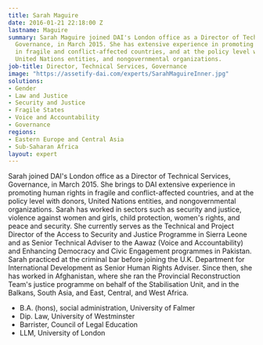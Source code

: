 ```yaml
---
title: Sarah Maguire
date: 2016-01-21 22:18:00 Z
lastname: Maguire
summary: Sarah Maguire joined DAI's London office as a Director of Technical Services,
  Governance, in March 2015. She has extensive experience in promoting human rights
  in fragile and conflict-affected countries, and at the policy level with donors,
  United Nations entities, and nongovernmental organizations.
job-title: Director, Technical Services, Governance
image: "https://assetify-dai.com/experts/SarahMaguireInner.jpg"
solutions:
- Gender
- Law and Justice
- Security and Justice
- Fragile States
- Voice and Accountability
- Governance
regions:
- Eastern Europe and Central Asia
- Sub-Saharan Africa
layout: expert
---
```


Sarah joined DAI's London office as a Director of Technical Services, Governance, in March 2015. She brings to DAI extensive experience in promoting human rights in fragile and conflict-affected countries, and at the policy level with donors, United Nations entities, and nongovernmental organizations. Sarah has worked in sectors such as security and justice, violence against women and girls, child protection, women's rights, and peace and security. She currently serves as the Technical and Project Director of the Access to Security and Justice Programme in Sierra Leone and as Senior Technical Adviser to the Aawaz (Voice and Accountability) and Enhancing Democracy and Civic Engagement programmes in Pakistan. Sarah practiced at the criminal bar before joining the U.K. Department for International Development as Senior Human Rights Adviser. Since then, she has worked in Afghanistan, where she ran the Provincial Reconstruction Team's justice programme on behalf of the Stabilisation Unit, and in the Balkans, South Asia, and East, Central, and West Africa.

* B.A. (hons), social administration, University of Falmer
* Dip. Law, University of Westminster
* Barrister, Council of Legal Education
* LLM, University of London 
